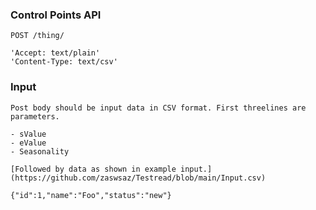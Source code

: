 ### Control Points API

`POST /thing/`

    'Accept: text/plain'
    'Content-Type: text/csv'

### Input

    Post body should be input data in CSV format. First threelines are parameters.

    - sValue
    - eValue
    - Seasonality

    [Followed by data as shown in example input.](https://github.com/zaswsaz/Testread/blob/main/Input.csv)

    {"id":1,"name":"Foo","status":"new"}
